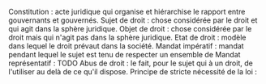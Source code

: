 Constitution : acte juridique qui organise et hiérarchise le rapport entre gouvernants et gouvernés.
Sujet de droit : chose considérée par le droit et qui agit dans la sphère juridique.
Objet de droit : chose considérée par le droit mais qui n'agit pas dans la sphère juridique.
Etat de droit : modèle dans lequel le droit prévaut dans la société.
Mandat impératif : mandat pendant lequel le sujet est tenu de respecter un ensemble de 
Mandat représentatif : TODO
Abus de droit : le fait, pour le sujet qui à un droit, de l'utiliser au delà de ce qu'il dispose.
Principe de stricte nécessité de la loi :